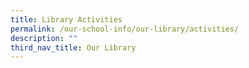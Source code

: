 ```yaml
---
title: Library Activities
permalink: /our-school-info/our-library/activities/
description: ""
third_nav_title: Our Library
---
```

